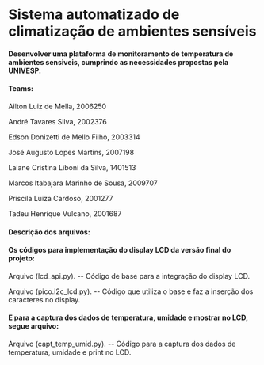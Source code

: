 # Sistema automatizado de climatização de ambientes sensíveis

#### Desenvolver uma plataforma de monitoramento de temperatura de ambientes sensiveis, cumprindo as necessidades propostas pela UNIVESP.


#### Teams:

Ailton Luiz de Mella, 2006250 

André Tavares Silva, 2002376 

Edson Donizetti de Mello Filho, 2003314 

José Augusto Lopes Martins, 2007198 

Laiane Cristina Liboni da Silva, 1401513 

Marcos Itabajara Marinho de Sousa, 2009707 

Priscila Luiza Cardoso, 2001277 

Tadeu Henrique Vulcano, 2001687

#### Descrição dos arquivos:

#### Os códigos para implementação do display LCD da versão final do projeto:

Arquivo (lcd_api.py). -- Código de base para a integração do display LCD. 

Arquivo (pico.i2c_lcd.py). -- Código que utiliza o base e faz a inserção dos caracteres no display. 

#### E para a captura dos dados de temperatura, umidade e mostrar no LCD, segue arquivo:

Arquivo (capt_temp_umid.py). -- Código para a captura dos dados de temperatura, umidade e print no LCD. 
